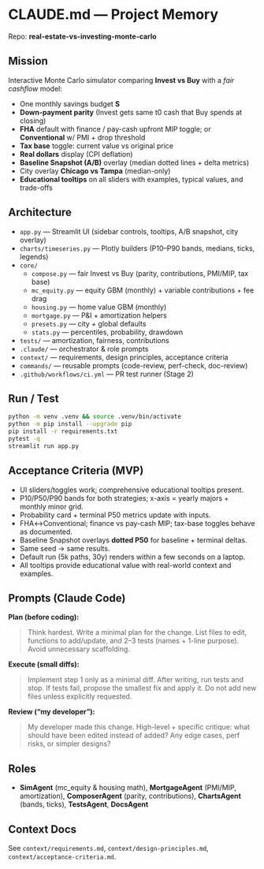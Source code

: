 # CLAUDE.md — Project Memory
Repo: **real-estate-vs-investing-monte-carlo**

## Mission

Interactive Monte Carlo simulator comparing **Invest vs Buy** with a *fair cashflow* model:
- One monthly savings budget **S**
- **Down-payment parity** (Invest gets same t0 cash that Buy spends at closing)
- **FHA** default with finance / pay-cash upfront MIP toggle; or **Conventional** w/ PMI + drop threshold
- **Tax base** toggle: current value vs original price
- **Real dollars** display (CPI deflation)
- **Baseline Snapshot (A/B)** overlay (median dotted lines + delta metrics)
- City overlay **Chicago vs Tampa** (median-only)
- **Educational tooltips** on all sliders with examples, typical values, and trade-offs

## Architecture

- `app.py` — Streamlit UI (sidebar controls, tooltips, A/B snapshot, city overlay)
- `charts/timeseries.py` — Plotly builders (P10–P90 bands, medians, ticks, legends)
- `core/`
  - `compose.py` — fair Invest vs Buy (parity, contributions, PMI/MIP, tax base)
  - `mc_equity.py` — equity GBM (monthly) + variable contributions + fee drag
  - `housing.py` — home value GBM (monthly)
  - `mortgage.py` — P&I + amortization helpers
  - `presets.py` — city + global defaults
  - `stats.py` — percentiles, probability, drawdown
- `tests/` — amortization, fairness, contributions
- `.claude/` — orchestrator & role prompts
- `context/` — requirements, design principles, acceptance criteria
- `commands/` — reusable prompts (code-review, perf-check, doc-review)
- `.github/workflows/ci.yml` — PR test runner (Stage 2)

## Run / Test
```bash
python -m venv .venv && source .venv/bin/activate
python -m pip install --upgrade pip
pip install -r requirements.txt
pytest -q
streamlit run app.py
````

## Acceptance Criteria (MVP)

* UI sliders/toggles work; comprehensive educational tooltips present.
* P10/P50/P90 bands for both strategies; x-axis = yearly majors + monthly minor grid.
* Probability card + terminal P50 metrics update with inputs.
* FHA↔Conventional; finance vs pay-cash MIP; tax-base toggles behave as documented.
* Baseline Snapshot overlays **dotted P50** for baseline + terminal deltas.
* Same seed → same results.
* Default run (5k paths, 30y) renders within a few seconds on a laptop.
* All tooltips provide educational value with real-world context and examples.

## Prompts (Claude Code)

**Plan (before coding):**

> Think hardest. Write a minimal plan for the change. List files to edit, functions to add/update, and 2–3 tests (names + 1-line purpose). Avoid unnecessary scaffolding.

**Execute (small diffs):**

> Implement step 1 only as a minimal diff. After writing, run tests and stop. If tests fail, propose the smallest fix and apply it. Do not add new files unless explicitly requested.

**Review (“my developer”):**

> My developer made this change. High-level + specific critique: what should have been edited instead of added? Any edge cases, perf risks, or simpler designs?

## Roles

* **SimAgent** (mc\_equity & housing math), **MortgageAgent** (PMI/MIP, amortization),
  **ComposerAgent** (parity, contributions), **ChartsAgent** (bands, ticks),
  **TestsAgent**, **DocsAgent**

## Context Docs

See `context/requirements.md`, `context/design-principles.md`, `context/acceptance-criteria.md`.
